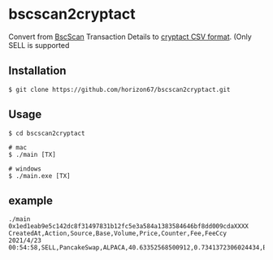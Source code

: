 # bscscan2cryptact

Convert from [BscScan](https://bscscan.com/) Transaction Details to [cryptact CSV format](https://support.cryptact.com/hc/ja/articles/360002571312-%E3%82%AB%E3%82%B9%E3%82%BF%E3%83%A0%E3%83%95%E3%82%A1%E3%82%A4%E3%83%AB%E3%81%AE%E4%BD%9C%E6%88%90%E6%96%B9%E6%B3%95
).
(Only SELL is supported

## Installation

```
$ git clone https://github.com/horizon67/bscscan2cryptact.git
```

## Usage

```
$ cd bscscan2cryptact

# mac
$ ./main [TX]

# windows
$ ./main.exe [TX]
```

## example

```
./main 0x1ed1eab9e5c142dc8f31497831b12fc5e3a584a1383584646bf8dd009cdaXXXX
CreatedAt,Action,Source,Base,Volume,Price,Counter,Fee,FeeCcy
2021/4/23 00:54:58,SELL,PancakeSwap,ALPACA,40.63352568500912,0.7341372306024434,BUSD,0.38,US
```

